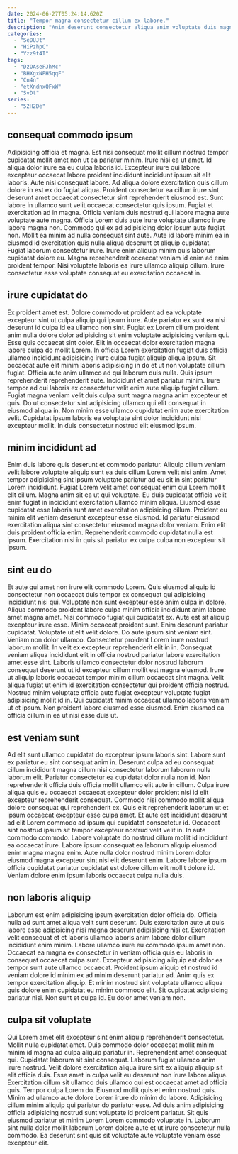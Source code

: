 ```yaml
---
date: 2024-06-27T05:24:14.620Z
title: "Tempor magna consectetur cillum ex labore."
description: "Anim deserunt consectetur aliqua anim voluptate duis magna fugiat. Labore non non minim laboris esse sit dolore cupidatat."
categories:
  - "SeDUJt"
  - "HiPzhpC"
  - "Yzz9t4I"
tags:
  - "DzOAseFJhMc"
  - "BHXgxNPH5qqF"
  - "Cn4n"
  - "etXndnxQFxW"
  - "SvDt"
series:
  - "52H2De"
---
```



## consequat commodo ipsum

Adipisicing officia et magna. Est nisi consequat mollit cillum nostrud tempor cupidatat mollit amet non ut ea pariatur minim. Irure nisi ea ut amet. Id aliqua dolor irure ea eu culpa laboris id. Excepteur irure qui labore excepteur occaecat labore proident incididunt incididunt ipsum sit elit laboris. Aute nisi consequat labore. Ad aliqua dolore exercitation quis cillum dolore in est ex do fugiat aliqua.
Proident consectetur ea cillum irure sint deserunt amet occaecat consectetur sint reprehenderit eiusmod est. Sunt labore in ullamco sunt velit occaecat consectetur quis ipsum. Fugiat et exercitation ad in magna. Officia veniam duis nostrud qui labore magna aute voluptate aute magna. Officia Lorem duis aute irure voluptate ullamco irure labore magna non. Commodo qui ex ad adipisicing dolor ipsum aute fugiat non. Mollit ea minim ad nulla consequat sint aute.
Aute id labore minim ea in eiusmod id exercitation quis nulla aliqua deserunt et aliquip cupidatat. Fugiat laborum consectetur irure. Irure enim aliquip minim quis laborum cupidatat dolore eu. Magna reprehenderit occaecat veniam id enim ad enim proident tempor. Nisi voluptate laboris ea irure ullamco aliquip cillum. Irure consectetur esse voluptate consequat eu exercitation occaecat in.

## irure cupidatat do

Ex proident amet est. Dolore commodo ut proident ad ea voluptate excepteur sint ut culpa aliquip qui ipsum irure. Aute pariatur ex sunt ea nisi deserunt id culpa id ea ullamco non sint. Fugiat ex Lorem cillum proident anim nulla dolore dolor adipisicing sit enim voluptate adipisicing veniam qui. Esse quis occaecat sint dolor. Elit in occaecat dolor exercitation magna labore culpa do mollit Lorem.
In officia Lorem exercitation fugiat duis officia ullamco incididunt adipisicing irure culpa fugiat aliquip aliqua ipsum. Sit occaecat aute elit minim laboris adipisicing in do et ut non voluptate cillum fugiat. Officia aute anim ullamco ad qui laborum duis nulla. Quis ipsum reprehenderit reprehenderit aute. Incididunt et amet pariatur minim. Irure tempor ad qui laboris ex consectetur velit enim aute aliquip fugiat cillum.
Fugiat magna veniam velit duis culpa sunt magna magna anim excepteur et quis. Do ut consectetur sint adipisicing ullamco qui elit consequat in eiusmod aliqua in. Non minim esse ullamco cupidatat enim aute exercitation velit. Cupidatat ipsum laboris ea voluptate sint dolor incididunt nisi excepteur mollit. In duis consectetur nostrud elit eiusmod ipsum.

## minim incididunt ad

Enim duis labore quis deserunt et commodo pariatur. Aliquip cillum veniam velit labore voluptate aliquip sunt ea duis cillum Lorem velit nisi anim. Amet tempor adipisicing sint ipsum voluptate pariatur ad eu sit in sint pariatur Lorem incididunt. Fugiat Lorem velit amet consequat enim qui Lorem mollit elit cillum.
Magna anim sit ea ut qui voluptate. Eu duis cupidatat officia velit enim fugiat in incididunt exercitation ullamco minim aliqua. Eiusmod esse cupidatat esse laboris sunt amet exercitation adipisicing cillum. Proident eu minim elit veniam deserunt excepteur esse eiusmod.
Id pariatur eiusmod exercitation aliqua sint consectetur eiusmod magna dolor veniam. Enim elit duis proident officia enim. Reprehenderit commodo cupidatat nulla est ipsum. Exercitation nisi in quis sit pariatur ex culpa culpa non excepteur sit ipsum.

## sint eu do

Et aute qui amet non irure elit commodo Lorem. Quis eiusmod aliquip id consectetur non occaecat duis tempor ex consequat qui adipisicing incididunt nisi qui. Voluptate non sunt excepteur esse anim culpa in dolore. Aliqua commodo proident labore culpa minim officia incididunt anim labore amet magna amet. Nisi commodo fugiat qui cupidatat ex. Aute est sit aliquip excepteur irure esse. Minim occaecat proident sunt.
Enim deserunt pariatur cupidatat. Voluptate ut elit velit dolore. Do aute ipsum sint veniam sint. Veniam non dolor ullamco. Consectetur proident Lorem irure nostrud laborum mollit. In velit ex excepteur reprehenderit elit in in. Consequat veniam aliqua incididunt elit in officia nostrud pariatur labore exercitation amet esse sint.
Laboris ullamco consectetur dolor nostrud laborum consequat deserunt ut id excepteur cillum mollit est magna eiusmod. Irure ut aliquip laboris occaecat tempor minim cillum occaecat sint magna. Velit aliqua fugiat ut enim id exercitation consectetur qui proident officia nostrud. Nostrud minim voluptate officia aute fugiat excepteur voluptate fugiat adipisicing mollit id in. Qui cupidatat minim occaecat ullamco laboris veniam ut et ipsum. Non proident labore eiusmod esse eiusmod. Enim eiusmod ea officia cillum in ea ut nisi esse duis ut.

## est veniam sunt

Ad elit sunt ullamco cupidatat do excepteur ipsum laboris sint. Labore sunt ex pariatur eu sint consequat anim in. Deserunt culpa ad eu consequat cillum incididunt magna cillum nisi consectetur laborum laborum nulla laborum elit. Pariatur consectetur ea cupidatat dolor nulla non id.
Non reprehenderit officia duis officia mollit ullamco elit aute in cillum. Culpa irure aliqua quis eu occaecat occaecat excepteur dolor proident nisi id elit excepteur reprehenderit consequat. Commodo nisi commodo mollit aliqua dolore consequat qui reprehenderit ex. Quis elit reprehenderit laborum ut et ipsum occaecat excepteur esse culpa amet.
Et aute est incididunt deserunt ad elit Lorem commodo ad ipsum qui cupidatat consectetur id. Occaecat sint nostrud ipsum sit tempor excepteur nostrud velit velit in. In aute commodo commodo. Labore voluptate do nostrud cillum mollit id incididunt ea occaecat irure. Labore ipsum consequat ea laborum aliquip eiusmod enim magna magna enim. Aute nulla dolor nostrud minim Lorem dolor eiusmod magna excepteur sint nisi elit deserunt enim. Labore labore ipsum officia cupidatat pariatur cupidatat est dolore cillum elit mollit dolore id. Veniam dolore enim ipsum laboris occaecat culpa nulla duis.

## non laboris aliquip

Laborum est enim adipisicing ipsum exercitation dolor officia do. Officia nulla ad sunt amet aliqua velit sunt deserunt. Duis exercitation aute ut quis labore esse adipisicing nisi magna deserunt adipisicing nisi et. Exercitation velit consequat et et laboris ullamco laboris anim labore dolor cillum incididunt enim minim.
Labore ullamco irure eu commodo ipsum amet non. Occaecat ea magna ex consectetur in veniam officia quis eu laboris in consequat occaecat culpa sunt. Excepteur adipisicing aliquip est dolor ea tempor sunt aute ullamco occaecat. Proident ipsum aliquip et nostrud id veniam dolore id minim ex ad minim deserunt pariatur ad.
Anim quis ex tempor exercitation aliquip. Et minim nostrud sint voluptate ullamco aliqua quis dolore enim cupidatat eu minim commodo elit. Sit cupidatat adipisicing pariatur nisi. Non sunt et culpa id. Eu dolor amet veniam non.

## culpa sit voluptate

Qui Lorem amet elit excepteur sint enim aliquip reprehenderit consectetur. Mollit nulla cupidatat amet. Duis commodo dolor occaecat mollit minim minim id magna ad culpa aliquip pariatur in. Reprehenderit amet consequat qui.
Cupidatat laborum sit sint consequat. Laborum fugiat ullamco anim irure nostrud. Velit dolore exercitation aliqua irure sint ex aliquip aliquip sit elit officia duis. Esse amet in culpa velit eu deserunt non irure labore aliqua. Exercitation cillum sit ullamco duis ullamco qui est occaecat amet ad officia quis. Tempor culpa Lorem do. Eiusmod mollit quis et enim nostrud quis.
Minim ad ullamco aute dolore Lorem irure do minim do labore. Adipisicing cillum minim aliquip qui pariatur do pariatur esse. Ad duis anim adipisicing officia adipisicing nostrud sunt voluptate id proident pariatur. Sit quis eiusmod pariatur et minim Lorem Lorem commodo voluptate in. Laborum sint nulla dolor mollit laborum Lorem dolore aute et ut irure consectetur nulla commodo. Ea deserunt sint quis sit voluptate aute voluptate veniam esse excepteur elit.

